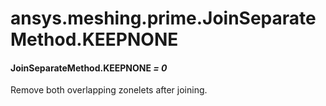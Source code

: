 <a id="ansys-meshing-prime-joinseparatemethod-keepnone"></a>

# ansys.meshing.prime.JoinSeparateMethod.KEEPNONE

<a id="ansys.meshing.prime.JoinSeparateMethod.KEEPNONE"></a>

#### JoinSeparateMethod.KEEPNONE *= 0*

Remove both overlapping zonelets after joining.

<!-- !! processed by numpydoc !! -->
